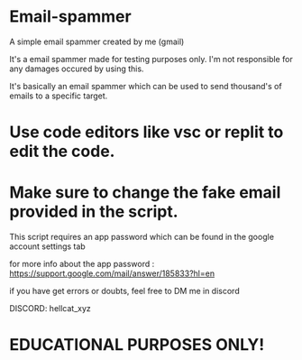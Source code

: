 # Email-spammer
A simple email spammer created by me (gmail)

It's a email spammer made for testing purposes only.
I'm not responsible for any damages occured by using this.

It's basically an email spammer which can be used to send thousand's of emails to a specific target.

# Use code editors like vsc or replit to edit the code.
# Make sure to change the fake email provided in the script.

This script requires an app password which can be found in the google account settings tab

for more info about the app password : https://support.google.com/mail/answer/185833?hl=en

if you have get errors or doubts, feel free to DM me in discord

DISCORD: hellcat_xyz

# EDUCATIONAL PURPOSES ONLY!

